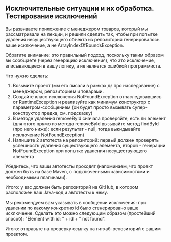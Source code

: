 ## Исключительные ситуации и их обработка. Тестирование исключений

Вы развиваете приложение с менеджером товаров, который мы рассматривали на лекции, и решили сделать так, чтобы при попытке удаления несуществующего объекта из репозитория генерировалось ваше исключение, а не ArrayIndexOfBoundsException.

Обратите внимание: это правильный подход, поскольку таким образом вы сообщаете (через генерацию исключения), что это исключение, вписывающееся в вашу логику, а не является ошибкой программиста.

Что нужно сделать:

1. Возьмите проект (мы его писали в рамках дз про наследование) с менеджером, репозиторием и товарами.
2. Создайте класс исключения NotFoundException отнаследовавшись от RuntimeException и реализуйте как минимум конструктор с параметром-сообщением (он будет просто вызывать супер-конструктор предка, см. подсказку)
3. В методе удаления removeById сначала проверяйте, есть ли элемент (для этого прямо из метода removeById вызывайте метод findById (про него ниже): если результат - null, тогда выкидывайте исключение NotFoundException)
4. Напишите 2 автотеста на репозиторий: первый должен проверять успешность удаления существующего элемента, второй - генерации NotFoundException при попытке удаления несуществующего элемента

Убедитесь, что ваши автотесты проходят (напоминаем, что проект должен быть на базе Maven, с подключенными зависимостями и необходимыми плагинами).

Итого: у вас должен быть репозиторий на GitHub, в котором расположен ваш Java-код и автотесты к нему.

Мы рекомендуем вам указывать в сообщении исключения: при удалении по какому конкретно id было сгенерировано ваше исключение. Сделать это можно следующим образом (простейший способ): "Element with id: " + id + " not found".

Итого: отправьте на проверку ссылку на гитхаб-репозиторий с вашим проектом.